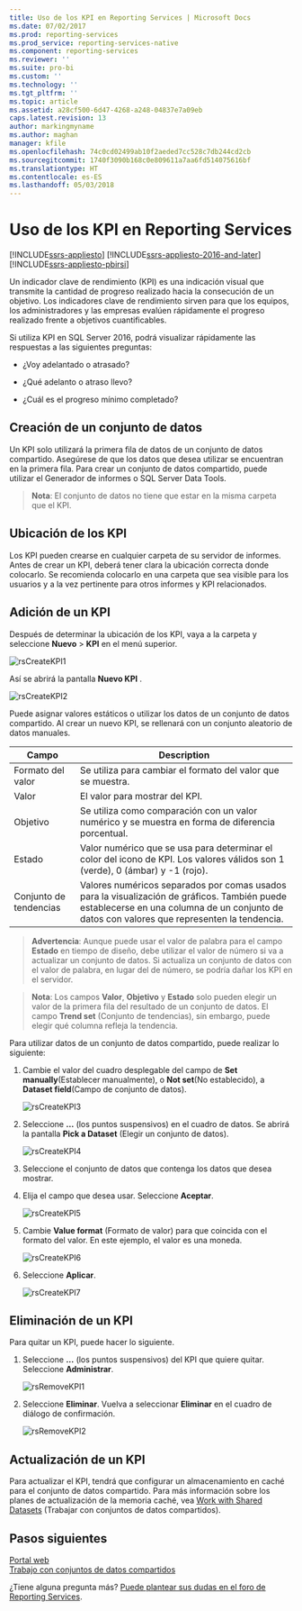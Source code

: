```yaml
---
title: Uso de los KPI en Reporting Services | Microsoft Docs
ms.date: 07/02/2017
ms.prod: reporting-services
ms.prod_service: reporting-services-native
ms.component: reporting-services
ms.reviewer: ''
ms.suite: pro-bi
ms.custom: ''
ms.technology: ''
ms.tgt_pltfrm: ''
ms.topic: article
ms.assetid: a28cf500-6d47-4268-a248-04837e7a09eb
caps.latest.revision: 13
author: markingmyname
ms.author: maghan
manager: kfile
ms.openlocfilehash: 74c0cd02499ab10f2aeded7cc528c7db244cd2cb
ms.sourcegitcommit: 1740f3090b168c0e809611a7aa6fd514075616bf
ms.translationtype: HT
ms.contentlocale: es-ES
ms.lasthandoff: 05/03/2018
---
```

# <a name="working-with-kpis-in-reporting-services"></a>Uso de los KPI en Reporting Services

[!INCLUDE[ssrs-appliesto](../includes/ssrs-appliesto.md)] [!INCLUDE[ssrs-appliesto-2016-and-later](../includes/ssrs-appliesto-2016-and-later.md)] [!INCLUDE[ssrs-appliesto-pbirsi](../includes/ssrs-appliesto-pbirs.md)]

Un indicador clave de rendimiento (KPI) es una indicación visual que transmite la cantidad de progreso realizado hacia la consecución de un objetivo.  Los indicadores clave de rendimiento sirven para que los equipos, los administradores y las empresas evalúen rápidamente el progreso realizado frente a objetivos cuantificables.   
  
Si utiliza KPI en SQL Server 2016, podrá visualizar rápidamente las respuestas a las siguientes preguntas:  
  
-   ¿Voy adelantado o atrasado?  
  
-   ¿Qué adelanto o atraso llevo?  
  
-   ¿Cuál es el progreso mínimo completado?  
  
## <a name="creating-a-dataset"></a>Creación de un conjunto de datos  
Un KPI solo utilizará la primera fila de datos de un conjunto de datos compartido. Asegúrese de que los datos que desea utilizar se encuentran en la primera fila. Para crear un conjunto de datos compartido, puede utilizar el Generador de informes o SQL Server Data Tools.  
  
> **Nota**: El conjunto de datos no tiene que estar en la misma carpeta que el KPI.  
  
## <a name="placement-of-kpis"></a>Ubicación de los KPI  
  
Los KPI pueden crearse en cualquier carpeta de su servidor de informes.  Antes de crear un KPI, deberá tener clara la ubicación correcta donde colocarlo. Se recomienda colocarlo en una carpeta que sea visible para los usuarios y a la vez pertinente para otros informes y KPI relacionados.  
  
## <a name="adding-a-kpi"></a>Adición de un KPI  
  
Después de determinar la ubicación de los KPI, vaya a la carpeta y seleccione **Nuevo** > **KPI** en el menú superior.  
  
![rsCreateKPI1](../reporting-services/media/rscreatekpi1.png)  
  
Así se abrirá la pantalla **Nuevo KPI** .  
  
![rsCreateKPI2](../reporting-services/media/rscreatekpi2.png)  
  
Puede asignar valores estáticos o utilizar los datos de un conjunto de datos compartido. Al crear un nuevo KPI, se rellenará con un conjunto aleatorio de datos manuales.  
  
|Campo|Description|  
|---|---|  
|Formato del valor|  Se utiliza para cambiar el formato del valor que se muestra.|   
|Valor|El valor para mostrar del KPI.|  
|Objetivo|Se utiliza como comparación con un valor numérico y se muestra en forma de diferencia porcentual.|  
|Estado|Valor numérico que se usa para determinar el color del icono de KPI. Los valores válidos son 1 (verde), 0 (ámbar) y -1 (rojo).|  
|Conjunto de tendencias|Valores numéricos separados por comas usados para la visualización de gráficos. También puede establecerse en una columna de un conjunto de datos con valores que representen la tendencia.|  
  
> **Advertencia**: Aunque puede usar el valor de palabra para el campo **Estado** en tiempo de diseño, debe utilizar el valor de número si va a actualizar un conjunto de datos. Si actualiza un conjunto de datos con el valor de palabra, en lugar del de número, se podría dañar los KPI en el servidor.  
  
> **Nota**: Los campos **Valor**, **Objetivo** y **Estado** solo pueden elegir un valor de la primera fila del resultado de un conjunto de datos. El campo **Trend set** (Conjunto de tendencias), sin embargo, puede elegir qué columna refleja la tendencia.  
  
Para utilizar datos de un conjunto de datos compartido, puede realizar lo siguiente:  
  
1.  Cambie el valor del cuadro desplegable del campo de **Set manually**(Establecer manualmente), o **Not set**(No establecido), a **Dataset field**(Campo de conjunto de datos).  
  
    ![rsCreateKPI3](../reporting-services/media/rscreatekpi3.png)  
  
2.  Seleccione **…** (los puntos suspensivos) en el cuadro de datos. Se abrirá la pantalla **Pick a Dataset** (Elegir un conjunto de datos).  
  
    ![rsCreateKPI4](../reporting-services/media/rscreatekpi4.png)  
  
3.  Seleccione el conjunto de datos que contenga los datos que desea mostrar.  
  
4.  Elija el campo que desea usar. Seleccione **Aceptar**.  
  
    ![rsCreateKPI5](../reporting-services/media/rscreatekpi5.png)  
  
5.  Cambie **Value format** (Formato de valor) para que coincida con el formato del valor. En este ejemplo, el valor es una moneda.  
  
    ![rsCreateKPI6](../reporting-services/media/rscreatekpi6.png)  
  
6.  Seleccione **Aplicar**.  
  
    ![rsCreateKPI7](../reporting-services/media/rscreatekpi7.png)  
  
## <a name="removing-a-kpi"></a>Eliminación de un KPI  
  
Para quitar un KPI, puede hacer lo siguiente.  
  
1.  Seleccione **...** (los puntos suspensivos) del KPI que quiere quitar. Seleccione **Administrar**.  
  
    ![rsRemoveKPI1](../reporting-services/media/rsremovekpi1.png)  
  
2.  Seleccione **Eliminar**. Vuelva a seleccionar **Eliminar** en el cuadro de diálogo de confirmación.  
  
    ![rsRemoveKPI2](../reporting-services/media/rsremovekpi2.png)  
  
## <a name="refreshing-a-kpi"></a>Actualización de un KPI  
  
Para actualizar el KPI, tendrá que configurar un almacenamiento en caché para el conjunto de datos compartido. Para más información sobre los planes de actualización de la memoria caché, vea [Work with Shared Datasets](../reporting-services/work-with-shared-datasets-web-portal.md) (Trabajar con conjuntos de datos compartidos).  
  
## <a name="next-steps"></a>Pasos siguientes
  
[Portal web](../reporting-services/web-portal-ssrs-native-mode.md)  
[Trabajo con conjuntos de datos compartidos](../reporting-services/work-with-shared-datasets-web-portal.md)

¿Tiene alguna pregunta más? [Puede plantear sus dudas en el foro de Reporting Services](http://go.microsoft.com/fwlink/?LinkId=620231).
